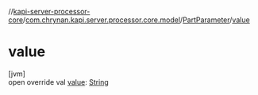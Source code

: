 //[kapi-server-processor-core](../../../index.md)/[com.chrynan.kapi.server.processor.core.model](../index.md)/[PartParameter](index.md)/[value](value.md)

# value

[jvm]\
open override val [value](value.md): [String](https://kotlinlang.org/api/latest/jvm/stdlib/kotlin/-string/index.html)
